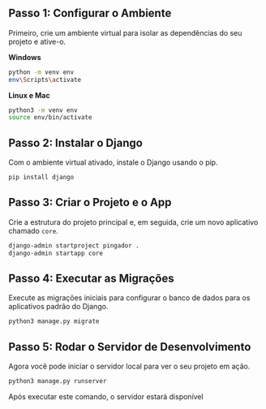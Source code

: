 ## Passo 1: Configurar o Ambiente

Primeiro, crie um ambiente virtual para isolar as dependências do seu projeto e ative-o.

**Windows**
```sh
python -m venv env
env\Scripts\activate
```

**Linux e Mac**
```sh
python3 -m venv env
source env/bin/activate
```

## Passo 2: Instalar o Django

Com o ambiente virtual ativado, instale o Django usando o pip.

```sh
pip install django
```

## Passo 3: Criar o Projeto e o App

Crie a estrutura do projeto principal e, em seguida, crie um novo aplicativo chamado `core`.

```sh
django-admin startproject pingador .
django-admin startapp core
```

## Passo 4: Executar as Migrações

Execute as migrações iniciais para configurar o banco de dados para os aplicativos padrão do Django.

```sh
python3 manage.py migrate
```

## Passo 5: Rodar o Servidor de Desenvolvimento

Agora você pode iniciar o servidor local para ver o seu projeto em ação.

```sh
python3 manage.py runserver
```

Após executar este comando, o servidor estará disponível
